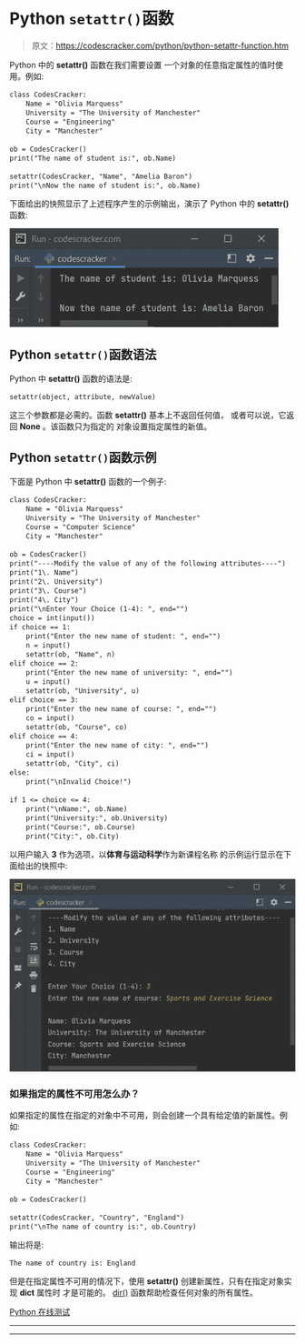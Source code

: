 # Python `setattr()`函数

> 原文：<https://codescracker.com/python/python-setattr-function.htm>

Python 中的 **setattr()** 函数在我们需要设置 一个对象的任意指定属性的值时使用。例如:

```
class CodesCracker:
    Name = "Olivia Marquess"
    University = "The University of Manchester"
    Course = "Engineering"
    City = "Manchester"

ob = CodesCracker()
print("The name of student is:", ob.Name)

setattr(CodesCracker, "Name", "Amelia Baron")
print("\nNow the name of student is:", ob.Name)
```

下面给出的快照显示了上述程序产生的示例输出，演示了 Python 中的 **setattr()** 函数:

![python setattr function](img/c5b43d255924c469293ba6e20627c2d3.png)

## Python `setattr()`函数语法

Python 中 **setattr()** 函数的语法是:

```
setattr(object, attribute, newValue)
```

这三个参数都是必需的。函数 **setattr()** 基本上不返回任何值， 或者可以说，它返回 **None** 。该函数只为指定的 对象设置指定属性的新值。

## Python `setattr()`函数示例

下面是 Python 中 **setattr()** 函数的一个例子:

```
class CodesCracker:
    Name = "Olivia Marquess"
    University = "The University of Manchester"
    Course = "Computer Science"
    City = "Manchester"

ob = CodesCracker()
print("----Modify the value of any of the following attributes----")
print("1\. Name")
print("2\. University")
print("3\. Course")
print("4\. City")
print("\nEnter Your Choice (1-4): ", end="")
choice = int(input())
if choice == 1:
    print("Enter the new name of student: ", end="")
    n = input()
    setattr(ob, "Name", n)
elif choice == 2:
    print("Enter the new name of university: ", end="")
    u = input()
    setattr(ob, "University", u)
elif choice == 3:
    print("Enter the new name of course: ", end="")
    co = input()
    setattr(ob, "Course", co)
elif choice == 4:
    print("Enter the new name of city: ", end="")
    ci = input()
    setattr(ob, "City", ci)
else:
    print("\nInvalid Choice!")

if 1 <= choice <= 4:
    print("\nName:", ob.Name)
    print("University:", ob.University)
    print("Course:", ob.Course)
    print("City:", ob.City)
```

以用户输入 **3** 作为选项，以**体育与运动科学**作为新课程名称 的示例运行显示在下面给出的快照中:

![python setattr function example](img/07232d4609985712b5cbc4fe478f6f26.png)

### 如果指定的属性不可用怎么办？

如果指定的属性在指定的对象中不可用，则会创建一个具有给定值的新属性。例如:

```
class CodesCracker:
    Name = "Olivia Marquess"
    University = "The University of Manchester"
    Course = "Engineering"
    City = "Manchester"

ob = CodesCracker()

setattr(CodesCracker, "Country", "England")
print("\nThe name of country is:", ob.Country)
```

输出将是:

```
The name of country is: England
```

但是在指定属性不可用的情况下，使用 **setattr()** 创建新属性，只有在指定对象实现 **__dict__** 属性时 才是可能的。 [dir()](/python/python-dir-function.htm) 函数帮助检查任何对象的所有属性。

[Python 在线测试](/exam/showtest.php?subid=10)

* * *

* * *